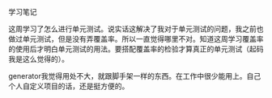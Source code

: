 学习笔记

这周学习了怎么进行单元测试。说实话这解决了我对于单元测试的问题，我之前也做过单元测试，但是没有弄覆盖率。所以一直觉得哪里不对。知道这周学习覆盖率的使用后才明白单元测试的用法。要搭配覆盖率的检验才算真正的单元测试（起码我是这么觉得的）。

generator我觉得用处不大，就跟脚手架一样的东西。在工作中很少能用上。自己个人自定义项目的话，还是挺方便的。
